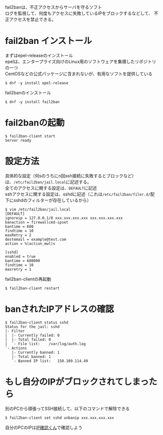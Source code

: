 fail2banは、不正アクセスからサーバを守るソフト  
ログを監視して、何度もアクセスに失敗しているIPをブロックするなどして、
不正アクセスを禁止できる。

# fail2ban インストール
まずはepel-releaseのインストール  
epelは、エンタープライズ向けのLinux用のソフトウェアを集積したリポジトリの一つ  
CentOSなどの公式パッケージに含まれないが、有用なソフトを提供している
```
$ dnf -y install epel-release
```

fail2banのインストール
```
$ dnf -y install fail2ban
```

# fail2banの起動
```
$ fail2ban-client start
Server ready
```

# 設定方法
具体的な設定（何sのうちにn回ssh接続に失敗するとブロックなど）は、`/etc/fail2ban/jail.local`に記述する。  
全てのアクセスに関する設定は、`DEFAULT`に記述  
sshアクセスに関する設定は、sshdに記述（これは`/etc/fail2ban/filer.d/`配下にsshdのフィルターが存在しているから）
```
$ vim /etc/fail2ban/jail.local
[DEFAULT]
ignoreip = 127.0.0.1/8 xxx.xxx.xxx.xxx xxx.xxx.xxx.xxx
banaction = firewallcmd-ipset
bantime = 600
findtime = 10
maxRetry = 2
destemail = example@test.com
action = %(action_mwl)s

[sshd]
enabled = true
bantime = 600000
findtime = 10
maxretry = 1
```

fail2ban-clientの再起動
```
$ fail2ban-client restart
```

# banされたIPアドレスの確認
```
$ fail2ban-client status sshd
Status for the jail: sshd
|- Filter
|  |- Currently failed:	0
|  |- Total failed:	0
|  `- File list:	/var/log/auth.log
`- Actions
   |- Currently banned:	1
   |- Total banned:	1
   `- Banned IP list:	150.109.114.49
```

# もし自分のIPがブロックされてしまったら
別のPCから頑張ってSSH接続して、以下のコマンドで解除できる
```
$ fail2ban-client set sshd unbanip xxx.xxx.xxx.xxx
```
自分のPCのIPは[IP確認くん](https://www.ugtop.com/spill.shtml)で確認しよう



